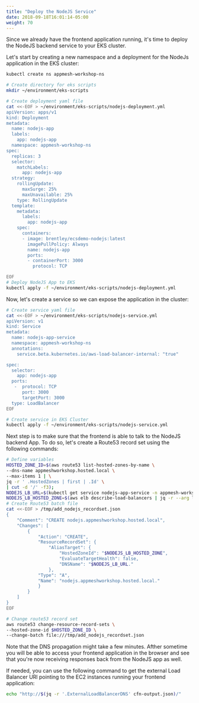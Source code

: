 ```yaml
---
title: "Deploy the NodeJS Service"
date: 2018-09-18T16:01:14-05:00
weight: 70
---
```

Since we already have the frontend application running, it's time to deploy the NodeJS backend service to your EKS cluster.


Let's start by creating a new namespace and a deployment for the NodeJs application in the EKS cluster:



```bash
kubectl create ns appmesh-workshop-ns

# Create directory for eks scripts
mkdir ~/environment/eks-scripts

# Create deployment yaml file
cat <<-EOF > ~/environment/eks-scripts/nodejs-deployment.yml
apiVersion: apps/v1
kind: Deployment
metadata:
  name: nodejs-app
  labels:
    app: nodejs-app
  namespace: appmesh-workshop-ns
spec:
  replicas: 3
  selector:
    matchLabels:
      app: nodejs-app
  strategy:
    rollingUpdate:
      maxSurge: 25%
      maxUnavailable: 25%
    type: RollingUpdate
  template:
    metadata:
      labels:
        app: nodejs-app
    spec:
      containers:
      - image: brentley/ecsdemo-nodejs:latest
        imagePullPolicy: Always
        name: nodejs-app
        ports:
        - containerPort: 3000
          protocol: TCP

EOF
# Deploy NodeJS App to EKS
kubectl apply -f ~/environment/eks-scripts/nodejs-deployment.yml
```

Now, let's create a service so we can expose the application in the cluster:

```bash
# Create service yaml file
cat <<-EOF > ~/environment/eks-scripts/nodejs-service.yml
apiVersion: v1
kind: Service
metadata:
  name: nodejs-app-service
  namespace: appmesh-workshop-ns
  annotations:
    service.beta.kubernetes.io/aws-load-balancer-internal: "true"

spec:
  selector:
    app: nodejs-app
  ports:
   -  protocol: TCP
      port: 3000
      targetPort: 3000
  type: LoadBalancer
EOF

# Create service in EKS Cluster
kubectl apply -f ~/environment/eks-scripts/nodejs-service.yml
```

Next step is to make sure that the frontend is able to talk to the NodeJS backend App. To do so, let's create a Route53 record set using the following commands:

```bash
# Define variables
HOSTED_ZONE_ID=$(aws route53 list-hosted-zones-by-name \
--dns-name appmeshworkshop.hosted.local \
--max-items 1 | \
jq -r ' .HostedZones | first | .Id' \
| cut -d '/' -f3);
NODEJS_LB_URL=$(kubectl get service nodejs-app-service -n appmesh-workshop-ns -o json | jq -r '.status.loadBalancer.ingress[].hostname')
NODEJS_LB_HOSTED_ZONE=$(aws elb describe-load-balancers | jq -r --arg lb "$NODEJS_LB_URL" '.LoadBalancerDescriptions[]|select(.DNSName==$lb).CanonicalHostedZoneNameID')
# Create Route53 batch file
cat <<-EOF > /tmp/add_nodejs_recordset.json
{
    "Comment": "CREATE nodejs.appmeshworkshop.hosted.local",
    "Changes": [
        {
            "Action": "CREATE",
            "ResourceRecordSet": {
                "AliasTarget": {
                    "HostedZoneId": "$NODEJS_LB_HOSTED_ZONE",
                    "EvaluateTargetHealth": false,
                    "DNSName": "$NODEJS_LB_URL."
                },
            "Type": "A",
            "Name": "nodejs.appmeshworkshop.hosted.local."
            }
        }
    ]
}
EOF

# Change route53 record set
aws route53 change-resource-record-sets \
--hosted-zone-id $HOSTED_ZONE_ID \
--change-batch file:///tmp/add_nodejs_recordset.json
```

Note that the DNS propagation might take a few minutes. Afther sometime you will be able to access your frontend application in the browser and see that you're now receiving responses back from the NodeJS app as well.

If needed, you can use the following command to get the external Load Balancer URl pointing to the EC2 instances running your frontend application:

```bash
echo "http://$(jq -r '.ExternalLoadBalancerDNS' cfn-output.json)/"
```

